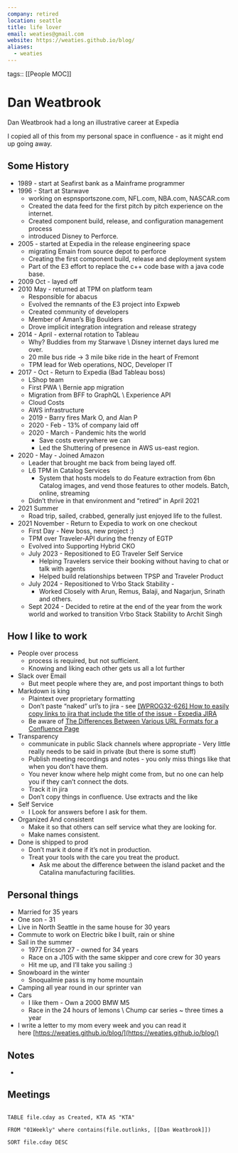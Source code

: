 ```yaml
---
company: retired
location: seattle
title: life lover
email: weaties@gmail.com
website: https://weaties.github.io/blog/
aliases:
  - weaties
---
```


tags:: [[People MOC]]

# Dan Weatbrook

Dan Weatbrook had a long an illustrative career at Expedia

I copied all of this from my personal space in confluence - as it might end up going away.
## Some History

- 1989 - start at Seafirst bank as a Mainframe programmer
- 1996 - Start at Starwave 
    - working on espnsportszone.com, NFL.com, NBA.com, NASCAR.com
    - Created the data feed for the first pitch by pitch experience on the internet.
    - Created component build, release, and configuration management process
    - introduced Disney to Perforce.
- 2005 - started at Expedia in the release engineering space 
    - migrating Emain from source depot to perforce
    - Creating the first component build, release and deployment system
    - Part of the E3 effort to replace the c++ code base with a java code base.
- 2009 Oct - layed off
- 2010 May - returned at TPM on platform team 
    - Responsible for abacus
    - Evolved the remnants of the E3 project into Expweb
    - Created community of developers
    - Member of Aman’s Big Boulders
    - Drove implicit integration integration and release strategy
- 2014 - April - external rotation to Tableau 
    - Why? Buddies from my Starwave \ Disney internet days lured me over.
    - 20 mile bus ride -> 3 mile bike ride in the heart of Fremont
    - TPM lead for Web operations, NOC, Developer IT
- 2017 - Oct - Return to Expedia (Bad Tableau boss) 
    - LShop team
    - First PWA \ Bernie app migration
    - Migration from BFF to GraphQL \ Experience API
    - Cloud Costs
    - AWS infrastructure
    - 2019 - Barry fires Mark O, and Alan P
    - 2020 - Feb - 13% of company laid off
    - 2020 - March - Pandemic hits the world 
        - Save costs everywhere we can
        - Led the Shuttering of presence in AWS us-east region.
- 2020 - May - Joined Amazon 
    - Leader that brought me back from being layed off.
    - L6 TPM in Catalog Services 
        - System that hosts models to do Feature extraction from 6bn Catalog images, and vend those features to other models. Batch, online, streaming
    - Didn’t thrive in that environment and “retired” in April 2021
- 2021 Summer 
    - Road trip, sailed, crabbed, generally just enjoyed life to the fullest.
- 2021 November - Return to Expedia to work on one checkout 
    - First Day - New boss, new project :)
    - TPM over Traveler-API during the frenzy of EGTP
    - Evolved into Supporting Hybrid CKO
    - July 2023 - Repositioned to EG Traveler Self Service 
        - Helping Travelers service their booking without having to chat or talk with agents
        - Helped build relationships between TPSP and Traveler Product
    - July 2024 - Repositioned to Vrbo Stack Stability - 
        - Worked Closely with Arun, Remus, Balaji, and Nagarjun, Srinath and others.
    - Sept 2024 - Decided to retire at the end of the year from the work world and worked to transition Vrbo Stack Stability to Archit Singh

## How I like to work

- People over process 
    - process is required, but not sufficient.
    - Knowing and liking each other gets us all a lot further
- Slack over Email 
    - But meet people where they are, and post important things to both
- Markdown is king 
    - Plaintext over proprietary formatting
    - Don’t paste “naked” url’s to jira - see [[WPROG32-626] How to easily copy links to jira that include the title of the issue - Expedia JIRA](https://jira.expedia.biz/browse/WPROG32-626)
    - Be aware of [The Differences Between Various URL Formats for a Confluence Page](https://confluence.atlassian.com/confkb/the-differences-between-various-url-formats-for-a-confluence-page-278692715.html)
- Transparency 
    - communicate in public Slack channels where appropriate - Very little really needs to be said in private (but there is some stuff)
    - Publish meeting recordings and notes - you only miss things like that when you don’t have them.
    - You never know where help might come from, but no one can help you if they can’t connect the dots.
    - Track it in jira
    - Don’t copy things in confluence. Use extracts and the like
- Self Service 
    - I Look for answers before I ask for them.
- Organized And consistent 
    - Make it so that others can self service what they are looking for.
    - Make names consistent.
- Done is shipped to prod 
    - Don’t mark it done if it’s not in production.
    - Treat your tools with the care you treat the product. 
        - Ask me about the difference between the island packet and the Catalina manufacturing facilities.

## Personal things

- Married for 35 years
- One son - 31
- Live in North Seattle in the same house for 30 years
- Commute to work on Electric bike I built, rain or shine
- Sail in the summer 
    - 1977 Ericson 27 - owned for 34 years
    - Race on a J105 with the same skipper and core crew for 30 years
    - Hit me up, and I’ll take you sailing :)
- Snowboard in the winter 
    - Snoqualmie pass is my home mountain
- Camping all year round in our sprinter van
- Cars 
    - I like them - Own a 2000 BMW M5
    - Race in the 24 hours of lemons \ Chump car series ~ three times a year
- I write a letter to my mom every week and you can read it here [https://weaties.github.io/blog/](https://weaties.github.io/blog/)


## Notes

- 

## Meetings

```dataview

TABLE file.cday as Created, KTA AS "KTA"

FROM "01Weekly" where contains(file.outlinks, [[Dan Weatbrook]])

SORT file.cday DESC

```

